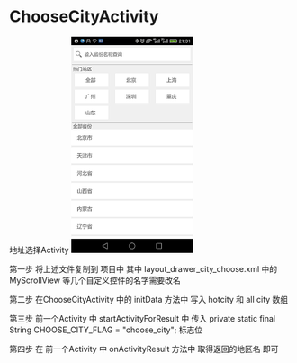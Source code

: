 # ChooseCityActivity
地址选择Activity
![image](https://github.com/BlueSkyup/ChooseCityActivity/blob/master/%E6%95%88%E6%9E%9C%E5%9B%BE.png)

第一步  将上述文件复制到 项目中   其中  layout_drawer_city_choose.xml 中的  MyScrollView 等几个自定义控件的名字需要改名  

第二步  在ChooseCityActivity 中的 initData  方法中  写入 hotcity 和  all city 数组   

第三步  前一个Activity  中  startActivityForResult 中  传入 private static final String CHOOSE_CITY_FLAG = "choose_city";  标志位  

第四步  在  前一个Activity 中  onActivityResult 方法中  取得返回的地区名  即可
